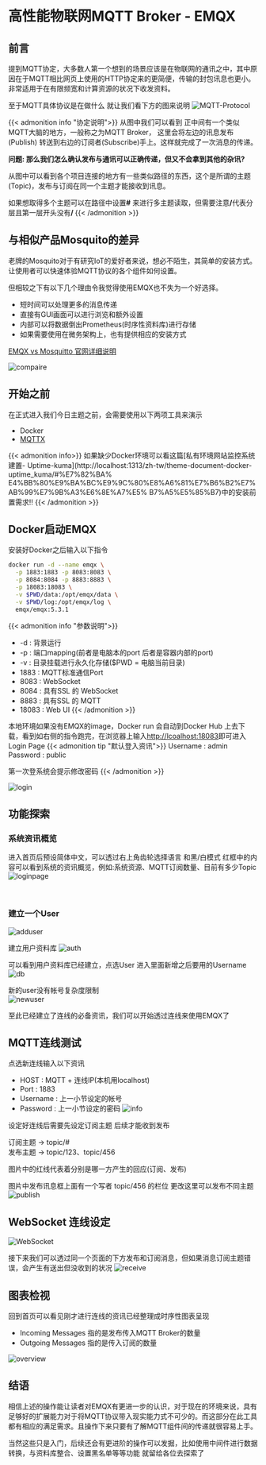 # 高性能物联网MQTT Broker - EMQX


<!--more-->

## 前言

提到MQTT协定，大多数人第一个想到的场景应该是在物联网的通讯之中，其中原因在于MQTT相比网页上使用的HTTP协定来的更简便，传输的封包讯息也更小。非常适用于在有限频宽和计算资源的状况下收发资料。 <br>

至于MQTT具体协议是在做什么 就让我们看下方的图来说明
![MQTT-Protocol](./mqtt-protocol.png)

{{< admonition info "协定说明">}}
从图中我们可以看到 正中间有一个类似MQTT大脑的地方，一般称之为MQTT Broker， 这里会将左边的讯息发布(Publish) 转送到右边的订阅者(Subscribe)手上。这样就完成了一次消息的传递。 <br>

<b>问题: 那么我们怎么确认发布与通讯可以正确传递，但又不会拿到其他的杂讯? </b>

从图中可以看到各个项目连接的地方有一些类似路径的东西，这个是所谓的主题(Topic)，发布与订阅在同一个主题才能接收到讯息。 <br>

如果想取得多个主题可以在路径中设置<b>#</b> 来进行多主题读取，但需要注意<b>/</b>代表分层且第一层开头没有<b>/ </b>
{{< /admonition  >}}

## 与相似产品Mosquito的差异
老牌的Mosquito对于有研究IoT的爱好者来说，想必不陌生，其简单的安装方式。让使用者可以快速体验MQTT协议的各个组件如何设置。 <br>

但相较之下有以下几个理由令我觉得使用EMQX也不失为一个好选择。

- 短时间可以处理更多的消息传递
- 直接有GUI画面可以进行浏览和额外设置
- 内部可以将数据倒出Prometheus(时序性资料库)进行存储
- 如果需要使用在微务架构上，也有提供相应的安装方式

[EMQX vs Mosquitto 官网详细说明](https://www.emqx.com/zh/blog/emqx-vs-mosquitto-2023-mqtt-broker-comparison)

![compaire](./compaire.jpg)


## 开始之前

在正式进入我们今日主题之前，会需要使用以下两项工具来演示 
- Docker
- [MQTTX](https://mqttx.app/) 
  
{{< admonition info>}}
如果缺少Docker环境可以看这篇[私有环境网站监控系统建置- Uptime-kuma](http://localhost:1313/zh-tw/theme-document-docker-uptime_kuma/#%E7%82%BA% E4%BB%80%E9%BA%BC%E9%9C%80%E8%A6%81%E7%B6%B2%E7%AB%99%E7%9B%A3%E6%8E%A7%E5% B7%A5%E5%85%B7)中的安装前置需求!!
{{< /admonition  >}}


## Docker启动EMQX
安装好Docker之后输入以下指令 
```bash
docker run -d --name emqx \
  -p 1883:1883 -p 8083:8083 \
  -p 8084:8084 -p 8883:8883 \
  -p 18083:18083 \
  -v $PWD/data:/opt/emqx/data \
  -v $PWD/log:/opt/emqx/log \
  emqx/emqx:5.3.1
```

{{< admonition info "参数说明">}}
- -d : 背景运行  
- -p : 端口mapping(前者是电脑本的port 后者是容器内部的port)  
- -v : 目录挂载进行永久化存储($PWD = 电脑当前目录)
- 1883 : MQTT标准通信Port
- 8083 : WebSocket 
- 8084 : 具有SSL 的 WebSocket
- 8883 : 具有SSL 的 MQTT
- 18083 : Web UI
{{< /admonition  >}}




本地环境如果没有EMQX的image，Docker run 会自动到Docker Hub 上去下载，看到如右侧的指令跑完，在浏览器上输入[http://lcoalhost:18083](http://localhost:18083)即可进入Login Page 
{{< admonition tip "默认登入资讯">}}
Username : admin  
Password : public

第一次登系统会提示修改密码
{{< /admonition  >}}  

![login](./login.png)

## 功能探索

### 系统资讯概览
进入首页后预设简体中文，可以透过右上角齿轮选择语言 和黑/白模式
红框中的内容可以看到系统的资讯概览，例如:系统资源、MQTT订阅数量、目前有多少Topic
![loginpage](./loginpage.png) 

<br>

### 建立一个User
![adduser](./adduser.png)

建立用户资料库
![auth](./auth.png)

可以看到用户资料库已经建立，点选User 进入里面新增之后要用的Username
![db](./db.png)

新的user没有帐号复杂度限制  
![newuser](./newuser.png)

至此已经建立了连线的必备资讯，我们可以开始透过连线来使用EMQX了

## MQTT连线测试
点选新连线输入以下资讯
- HOST : MQTT + 连线IP(本机用localhost)
- Port : 1883
- Username : 上一小节设定的帐号
- Password : 上一小节设定的密码 
![info](./info.png)

设定好连线后需要先设定订阅主题 后续才能收到发布  

订阅主题 -> topic/#  
发布主题 -> topic/123、topic/456  

图片中的红线代表着分别是哪一方产生的回应(订阅、发布)

图片中发布讯息框上面有一个写者 topic/456 的栏位 更改这里可以发布不同主题 
![publish](./publish.png)

## WebSocket 连线设定
![WebSocket](./WebSocket.png)

接下来我们可以透过同一个页面的下方发布和订阅消息，但如果消息订阅主题错误，会产生有送出但没收到的状况
![receive](./receive.png)

## 图表检视
回到首页可以看见刚才进行连线的资讯已经整理成时序性图表呈现  
- Incoming Messages 指的是发布传入MQTT Broker的数量
- Outgoing Messages 指的是传入订阅的数量

![overview](./overview.png)


## 结语
相信上述的操作能让读者对EMQX有更进一步的认识，对于现在的环境来说，具有足够好的扩展能力对于将MQTT协议带入现实能力式不可少的。而这部分在此工具都有相应的满足需求。且操作下来只要有了解MQTT组件间的传递就很容易上手。

当然这些只是入门，后续还会有更进阶的操作可以发掘，比如使用中间件进行数据转换，与资料库整合、设置黑名单等等功能 就留给各位去探索了
